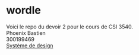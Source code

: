 # wordle<br />
Voici le repo du devoir 2 pour le cours de CSI 3540.<br />
Phoenix Bastien<br />
300199469<br />
[Système de design](/docs/design_system.md)
